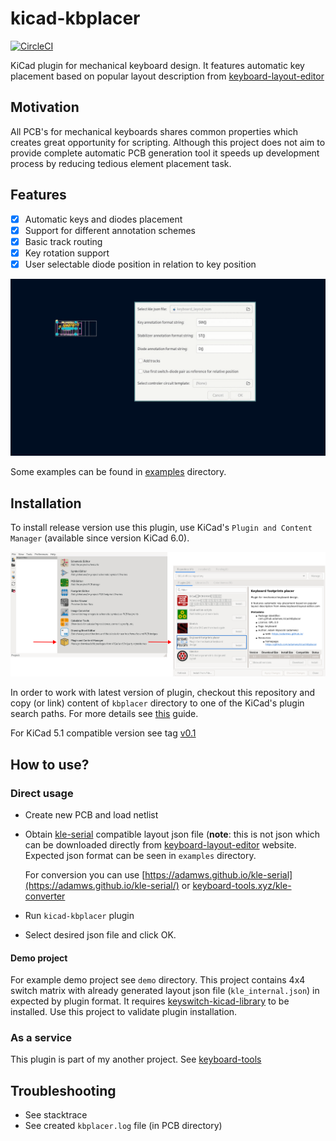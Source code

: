 # kicad-kbplacer

[![CircleCI](https://circleci.com/gh/adamws/kicad-kbplacer.svg?style=shield)](https://circleci.com/gh/adamws/kicad-kbplacer/tree/master)

KiCad plugin for mechanical keyboard design. It features automatic key placement
based on popular layout description from [keyboard-layout-editor](http://www.keyboard-layout-editor.com/)

## Motivation

All PCB's for mechanical keyboards shares common properties which creates great
opportunity for scripting. Although this project does not aim to provide
complete automatic PCB generation tool it speeds up development process
by reducing tedious element placement task.

## Features

- [x] Automatic keys and diodes placement
- [x] Support for different annotation schemes
- [x] Basic track routing
- [x] Key rotation support
- [x] User selectable diode position in relation to key position

![demo](resources/demo.gif)

Some examples can be found in [examples](./examples) directory.

## Installation

To install release version use this plugin, use KiCad's `Plugin and Content Manager` (available since version KiCad 6.0).

![pcm](resources/pcm.png)

In order to work with latest version of plugin, checkout this repository and copy (or link)
content of `kbplacer` directory to one of the KiCad's plugin search paths.
For more details see [this](https://dev-docs.kicad.org/en/python/pcbnew/) guide.

For KiCad 5.1 compatible version see tag [v0.1](https://github.com/adamws/kicad-kbplacer/tree/v0.1)

## How to use?

### Direct usage

- Create new PCB and load netlist
- Obtain [kle-serial](https://github.com/ijprest/kle-serial) compatible layout
  json file (**note**: this is not json which can be downloaded directly from [keyboard-layout-editor](http://www.keyboard-layout-editor.com/)
  website. Expected json format can be seen in `examples` directory.

  For conversion you can use [https://adamws.github.io/kle-serial](https://adamws.github.io/kle-serial/)
  or [keyboard-tools.xyz/kle-converter](http://keyboard-tools.xyz/kle-converter)
- Run `kicad-kbplacer` plugin
- Select desired json file and click OK.

#### Demo project

For example demo project see `demo` directory. This project contains 4x4 switch matrix with
already generated layout json file (`kle_internal.json`) in expected by plugin format.
It requires [keyswitch-kicad-library](https://github.com/perigoso/keyswitch-kicad-library) to be installed.
Use this project to validate plugin installation.

### As a service

This plugin is part of my another project. See [keyboard-tools](https://github.com/adamws/keyboard-tools)

## Troubleshooting

- See stacktrace
- See created `kbplacer.log` file (in PCB directory)

